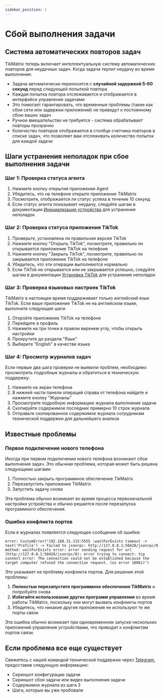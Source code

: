```yaml
---
sidebar_position: 1
---
```


# Сбой выполнения задачи

## Система автоматических повторов задач

TikMatrix теперь включает интеллектуальную систему автоматических повторов для неудачных задач. Когда задача терпит неудачу во время выполнения:

- Задача автоматически переносится с **случайной задержкой 5-60 секунд** перед следующей попыткой повтора
- Каждая попытка повтора отслеживается и отображается в интерфейсе управления задачами  
- Это помогает гарантировать, что временные проблемы (такие как сбои сети или задержки приложений) не приведут к постоянному сбою ваших задач
- Ручное вмешательство не требуется - система обрабатывает повторы прозрачно
- Количество повторов отображается в столбце счетчика повторов в списке задач, что позволяет вам отслеживать количество попыток для каждой задачи

## Шаги устранения неполадок при сбое выполнения задачи

### Шаг 1: Проверка статуса агента

1. Нажмите кнопку открытия приложения Agent
2. Убедитесь, что на телефоне открыто приложение TikMatrix
3. Посмотрите, отображается ли статус успеха в течение 10 секунд
4. Если статус агента показывает неудачу, следуйте шагам в документации [Инициализация устройства](../tutorial-basics/2.init-device.md) для устранения неполадок

### Шаг 2: Проверка статуса приложения TikTok

1. Проверьте, установлена ли правильная версия TikTok
2. Нажмите кнопку "Открыть TikTok", посмотрите, правильно ли открывается приложение TikTok на телефоне
3. Нажмите кнопку "Закрыть TikTok", посмотрите, правильно ли закрывается приложение TikTok на телефоне
4. Убедитесь, что эти операции выполняются нормально
5. Если TikTok не открывается или не закрывается успешно, следуйте шагам в документации [Установка TikTok](../tutorial-basics/3.install-tiktok.md) для устранения неполадок

### Шаг 3: Проверка языковых настроек TikTok

TikMatrix в настоящее время поддерживает только английский язык TikTok. Если ваше приложение TikTok не на английском языке, выполните следующие шаги:

1. Откройте приложение TikTok на телефоне
2. Перейдите в профиль
3. Нажмите на три точки в правом верхнем углу, чтобы открыть настройки
4. Прокрутите до раздела "Язык"
5. Выберите "English" в качестве языка

### Шаг 4: Просмотр журналов задач

Если первые два шага проверки не выявили проблем, необходимо просмотреть подробные журналы и обратиться в техническую поддержку:

1. Нажмите на экран телефона
2. В нижней части панели операций справа от телефона найдите и нажмите кнопку "Журналы"
3. Просмотрите подробную информацию журнала выполнения задачи
4. Скопируйте содержимое последних примерно 10 строк журнала
5. Отправьте скопированное содержимое журнала сотрудникам технической поддержки для дальнейшего анализа

## Известные проблемы

### Первое подключение нового телефона

Иногда при первом подключении нового телефона возникают сбои выполнения задач. Это обычная проблема, которая может быть решена следующими шагами:

1. Полностью закрыть программное обеспечение TikMatrix
2. Перезапустить приложение TikMatrix
3. Запустить задачу снова

Эта проблема обычно возникает во время процесса первоначальной настройки устройства и обычно решается после перезапуска программного обеспечения.

### Ошибка конфликта портов

Если в журналах появляется следующее сообщение об ошибке:

```text
error: CustomError("192.168.31.115:5555 :waitForExists timeout -> text('Profile') -> Failed to jsonrpc: http://127.0.0.1:50428/jsonrpc/0 method: waitForExists error: error sending request for url (http://127.0.0.1:50428/jsonrpc/0): error trying to connect: tcp connect error: The connection could not be established because the target computer refused the connection request. (os error 10061)")
```

Это указывает на проблему конфликта портов. Для решения этой проблемы:

1. **Полностью перезапустите программное обеспечение TikMatrix** и попробуйте снова
2. **Избегайте использования других программ управления** во время работы TikMatrix, поскольку они могут вызвать конфликты портов
3. Убедитесь, что никакие другие приложения не используют те же порты связи

Эта ошибка обычно возникает при одновременном запуске нескольких приложений управления устройствами, что приводит к конфликтам портов связи.

## Если проблема все еще существует

Свяжитесь с нашей командой технической поддержки через [Telegram](https://t.me/tikmatrix_support), предоставив следующую информацию:

- Скриншот конфигурации задачи
- Скриншот сбоя задачи или видео выполнения задачи
- Содержимое журнала из шага 3
- Шаги, которые вы уже пробовали
